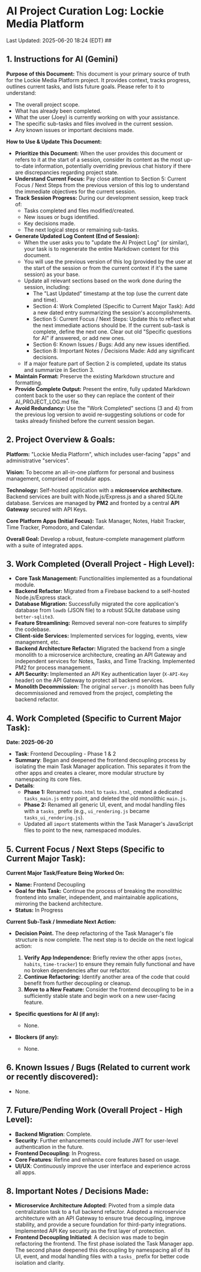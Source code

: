 # AI Project Curation Log: Lockie Media Platform
Last Updated: 2025-06-20 18:24 (EDT) ##

## 1. Instructions for AI (Gemini)
**Purpose of this Document:** This document is your primary source of truth for the Lockie Media Platform project. It provides context, tracks progress, outlines current tasks, and lists future goals. Please refer to it to understand:

* The overall project scope.
* What has already been completed.
* What the user (Joey) is currently working on with your assistance.
* The specific sub-tasks and files involved in the current session.
* Any known issues or important decisions made.

**How to Use & Update This Document:**
* **Prioritize this Document:** When the user provides this document or refers to it at the start of a session, consider its content as the most up-to-date information, potentially overriding previous chat history if there are discrepancies regarding project state.
* **Understand Current Focus:** Pay close attention to Section 5: Current Focus / Next Steps from the previous version of this log to understand the immediate objectives for the current session.
* **Track Session Progress:** During our development session, keep track of:
    * Tasks completed and files modified/created.
    * New issues or bugs identified.
    * Key decisions made.
    * The next logical steps or remaining sub-tasks.
* **Generate Updated Log Content (End of Session):**
    * When the user asks you to "update the AI Project Log" (or similar), your task is to regenerate the entire Markdown content for this document.
    * You will use the previous version of this log (provided by the user at the start of the session or from the current context if it's the same session) as your base.
    * Update all relevant sections based on the work done during the session, including:
        * The "Last Updated" timestamp at the top (use the current date and time).
        * Section 4: Work Completed (Specific to Current Major Task): Add a new dated entry summarizing the session's accomplishments.
        * Section 5: Current Focus / Next Steps: Update this to reflect what the next immediate actions should be. If the current sub-task is complete, define the next one. Clear out old "Specific questions for AI" if answered, or add new ones.
        * Section 6: Known Issues / Bugs: Add any new issues identified.
        * Section 8: Important Notes / Decisions Made: Add any significant decisions.
    * If a major feature part of Section 2 is completed, update its status and summarize in Section 3.
* **Maintain Format:** Preserve the existing Markdown structure and formatting.
* **Provide Complete Output:** Present the entire, fully updated Markdown content back to the user so they can replace the content of their AI_PROJECT_LOG.md file.
* **Avoid Redundancy:** Use the "Work Completed" sections (3 and 4) from the previous log version to avoid re-suggesting solutions or code for tasks already finished before the current session began.

## 2. Project Overview & Goals:
**Platform:** "Lockie Media Platform", which includes user-facing "apps" and administrative "services".

**Vision:** To become an all-in-one platform for personal and business management, comprised of modular apps.

**Technology:** Self-hosted application with a **microservice architecture**. Backend services are built with Node.js/Express.js and a shared SQLite database. Services are managed by **PM2** and fronted by a central **API Gateway** secured with API Keys.

**Core Platform Apps (Initial Focus):** Task Manager, Notes, Habit Tracker, Time Tracker, Pomodoro, and Calendar.

**Overall Goal:** Develop a robust, feature-complete management platform with a suite of integrated apps.

## 3. Work Completed (Overall Project - High Level):
* **Core Task Management:** Functionalities implemented as a foundational module.
* **Backend Refactor:** Migrated from a Firebase backend to a self-hosted Node.js/Express stack.
* **Database Migration:** Successfully migrated the core application's database from `lowdb` (JSON file) to a robust SQLite database using `better-sqlite3`.
* **Feature Streamlining:** Removed several non-core features to simplify the codebase.
* **Client-side Services:** Implemented services for logging, events, view management, etc.
* **Backend Architecture Refactor:** Migrated the backend from a single monolith to a microservice architecture, creating an API Gateway and independent services for Notes, Tasks, and Time Tracking. Implemented PM2 for process management.
* **API Security:** Implemented an API Key authentication layer (`X-API-Key` header) on the API Gateway to protect all backend services.
* **Monolith Decommission:** The original `server.js` monolith has been fully decommissioned and removed from the project, completing the backend refactor.

## 4. Work Completed (Specific to Current Major Task):
**Date: 2025-06-20**
* **Task**: Frontend Decoupling - Phase 1 & 2
* **Summary**: Began and deepened the frontend decoupling process by isolating the main Task Manager application. This separates it from the other apps and creates a clearer, more modular structure by namespacing its core files.
* **Details**:
    * **Phase 1:** Renamed `todo.html` to `tasks.html`, created a dedicated `tasks_main.js` entry point, and deleted the old monolithic `main.js`.
    * **Phase 2:** Renamed all generic UI, event, and modal handling files with a `tasks_` prefix (e.g., `ui_rendering.js` became `tasks_ui_rendering.js`).
    * Updated all `import` statements within the Task Manager's JavaScript files to point to the new, namespaced modules.

## 5. Current Focus / Next Steps (Specific to Current Major Task):
**Current Major Task/Feature Being Worked On:**
* **Name:** Frontend Decoupling
* **Goal for this Task:** Continue the process of breaking the monolithic frontend into smaller, independent, and maintainable applications, mirroring the backend architecture.
* **Status:** In Progress

**Current Sub-Task / Immediate Next Action:**
* **Decision Point.** The deep refactoring of the Task Manager's file structure is now complete. The next step is to decide on the next logical action:
    1.  **Verify App Independence:** Briefly review the other apps (`notes`, `habits`, `time-tracker`) to ensure they remain fully functional and have no broken dependencies after our refactor.
    2.  **Continue Refactoring:** Identify another area of the code that could benefit from further decoupling or cleanup.
    3.  **Move to a New Feature:** Consider the frontend decoupling to be in a sufficiently stable state and begin work on a new user-facing feature.

* **Specific questions for AI (if any):**
    * None.
* **Blockers (if any):**
    * None.

## 6. Known Issues / Bugs (Related to current work or recently discovered):
* None.

## 7. Future/Pending Work (Overall Project - High Level):
* **Backend Migration**: Complete.
* **Security**: Further enhancements could include JWT for user-level authentication in the future.
* **Frontend Decoupling**: In Progress.
* **Core Features**: Refine and enhance core features based on usage.
* **UI/UX**: Continuously improve the user interface and experience across all apps.

## 8. Important Notes / Decisions Made:
* **Microservice Architecture Adopted**: Pivoted from a simple data centralization task to a full backend refactor. Adopted a microservice architecture with an API Gateway to ensure true decoupling, improve stability, and provide a secure foundation for third-party integrations. Implemented API Key security as the first layer of protection.
* **Frontend Decoupling Initiated**: A decision was made to begin refactoring the frontend. The first phase isolated the Task Manager app. The second phase deepened this decoupling by namespacing all of its UI, event, and modal handling files with a `tasks_` prefix for better code isolation and clarity.
